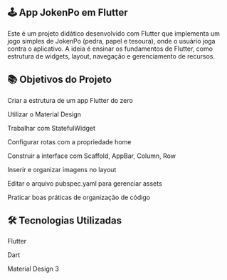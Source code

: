 ## 🕹️ App JokenPo em Flutter
Este é um projeto didático desenvolvido com Flutter que implementa um jogo simples de JokenPo (pedra, papel e tesoura), onde o usuário joga contra o aplicativo. A ideia é ensinar os fundamentos de Flutter, como estrutura de widgets, layout, navegação e gerenciamento de recursos.

## 📚 Objetivos do Projeto
Criar a estrutura de um app Flutter do zero

Utilizar o Material Design

Trabalhar com StatefulWidget

Configurar rotas com a propriedade home

Construir a interface com Scaffold, AppBar, Column, Row

Inserir e organizar imagens no layout

Editar o arquivo pubspec.yaml para gerenciar assets

Praticar boas práticas de organização de código

## 🛠️ Tecnologias Utilizadas
Flutter

Dart

Material Design 3

